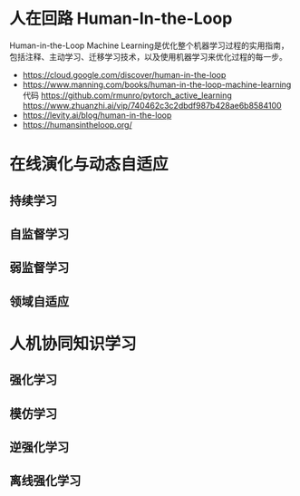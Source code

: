 # 人在回路 Human-In-the-Loop
Human-in-the-Loop Machine Learning是优化整个机器学习过程的实用指南，包括注释、主动学习、迁移学习技术，以及使用机器学习来优化过程的每一步。
* https://cloud.google.com/discover/human-in-the-loop
* https://www.manning.com/books/human-in-the-loop-machine-learning 代码 https://github.com/rmunro/pytorch_active_learning https://www.zhuanzhi.ai/vip/740462c3c2dbdf987b428ae6b8584100
* https://levity.ai/blog/human-in-the-loop
* https://humansintheloop.org/

# 在线演化与动态自适应
## 持续学习
## 自监督学习
## 弱监督学习
## 领域自适应

# 人机协同知识学习
## 强化学习
## 模仿学习
## 逆强化学习
## 离线强化学习